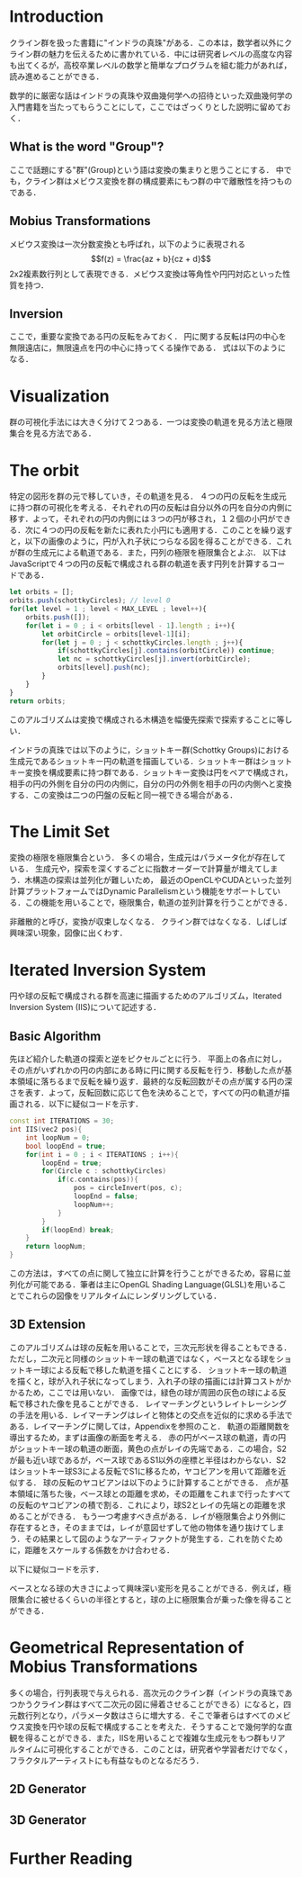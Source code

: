 # Introduction
クライン群を扱った書籍に"インドラの真珠"がある．この本は，数学者以外にクライン群の魅力を伝えるために書かれている．中には研究者レベルの高度な内容も出てくるが，高校卒業レベルの数学と簡単なプログラムを組む能力があれば，読み進めることができる．

数学的に厳密な話はインドラの真珠や双曲幾何学への招待といった双曲幾何学の入門書籍を当たってもらうことにして，ここではざっくりとした説明に留めておく．
## What is the word "Group"?
ここで話題にする"群"(Group)という語は変換の集まりと思うことにする．
中でも，クライン群はメビウス変換を群の構成要素にもつ群の中で離散性を持つものである．
## Mobius Transformations
メビウス変換は一次分数変換とも呼ばれ，以下のように表現される
$$f(z) = \frac{az + b}{cz + d}$$
2x2複素数行列として表現できる．メビウス変換は等角性や円円対応といった性質を持つ．
## Inversion
ここで，重要な変換である円の反転をみておく．
円に関する反転は円の中心を無限遠店に，無限遠点を円の中心に持ってくる操作である．
式は以下のようになる．


# Visualization
群の可視化手法には大きく分けて２つある．一つは変換の軌道を見る方法と極限集合を見る方法である．
# The orbit
特定の図形を群の元で移していき，その軌道を見る．
４つの円の反転を生成元に持つ群の可視化を考える．それぞれの円の反転は自分以外の円を自分の内側に移す．よって，それぞれの円の内側には３つの円が移され，１２個の小円ができる．次に４つの円の反転を新たに表れた小円にも適用する．このことを繰り返すと，以下の画像のように，円が入れ子状につらなる図を得ることができる．これが群の生成元による軌道である．また，円列の極限を極限集合とよぶ．
以下はJavaScriptで４つの円の反転で構成される群の軌道を表す円列を計算するコードである．
```javascript 
let orbits = [];
orbits.push(schottkyCircles); // level 0
for(let level = 1 ; level < MAX_LEVEL ; level++){
    orbits.push([]);
    for(let i = 0 ; i < orbits[level - 1].length ; i++){
        let orbitCircle = orbits[level-1][i];
        for(let j = 0 ; j < schottkyCircles.length ; j++){
            if(schottkyCircles[j].contains(orbitCircle)) continue;
            let nc = schottkyCircles[j].invert(orbitCircle);
            orbits[level].push(nc);
        }
    }
}
return orbits;
```
このアルゴリズムは変換で構成される木構造を幅優先探索で探索することに等しい．

インドラの真珠では以下のように，ショットキー群(Schottky Groups)における生成元であるショットキー円の軌道を描画している．ショットキー群はショットキー変換を構成要素に持つ群である．ショットキー変換は円をペアで構成され，相手の円の外側を自分の円の内側に，自分の円の外側を相手の円の内側へと変換する．この変換は二つの円盤の反転と同一視できる場合がある．

# The Limit Set
変換の極限を極限集合という．
多くの場合，生成元はパラメータ化が存在している．
生成元や，探索を深くするごとに指数オーダーで計算量が増えてしまう．木構造の探索は並列化が難しいため，
最近のOpenCLやCUDAといった並列計算プラットフォームではDynamic Parallelismという機能をサポートしている．この機能を用いることで，極限集合，軌道の並列計算を行うことができる．

非離散的と呼び，変換が収束しなくなる．
クライン群ではなくなる．しばしば興味深い現象，図像に出くわす．

# Iterated Inversion System
円や球の反転で構成される群を高速に描画するためのアルゴリズム，Iterated
Inversion System (IIS)について記述する．
## Basic Algorithm
先ほど紹介した軌道の探索と逆をピクセルごとに行う．
平面上の各点に対し，その点がいずれかの円の内部にある時に円に関する反転を行う．移動した点が基本領域に落ちるまで反転を繰り返す．最終的な反転回数がその点が属する円の深さを表す．よって，反転回数に応じて色を決めることで，すべての円の軌道が描画される．以下に疑似コードを示す．
```cpp
const int ITERATIONS = 30;
int IIS(vec2 pos){
    int loopNum = 0;
    bool loopEnd = true;
    for(int i = 0 ; i < ITERATIONS ; i++){
        loopEnd = true;
        for(Circle c : schottkyCircles)
            if(c.contains(pos)){
                pos = circleInvert(pos, c);
                loopEnd = false;
                loopNum++;
            }
        }
        if(loopEnd) break;
    }
    return loopNum;
}
```
この方法は，すべての点に関して独立に計算を行うことができるため，容易に並列化が可能である．筆者は主にOpenGL Shading Language(GLSL)を用いることでこれらの図像をリアルタイムにレンダリングしている．
## 3D Extension
このアルゴリズムは球の反転を用いることで，三次元形状を得ることもできる．
ただし，二次元と同様のショットキー球の軌道ではなく，ベースとなる球をショットキー球による反転で移した軌道を描くことにする．
ショットキー球の軌道を描くと，球が入れ子状になってしまう．入れ子の球の描画には計算コストがかかるため，ここでは用いない．
画像では，緑色の球が周囲の灰色の球による反転で移された像を見ることができる．
レイマーチングというレイトレーシングの手法を用いる．レイマーチングはレイと物体との交点を近似的に求める手法である．レイマーチングに関しては，Appendixを参照のこと．
軌道の距離関数を導出するため，まずは画像の断面を考える．
赤の円がベース球の軌道，青の円がショットキー球の軌道の断面，黄色の点がレイの先端である．この場合，S2が最も近い球であるが，ベース球であるS1以外の座標と半径はわからない．S2はショットキー球S3による反転でS1に移るため，ヤコビアンを用いて距離を近似する．
球の反転のヤコビアンは以下のように計算することができる．
点が基本領域に落ちた後，ベース球との距離を求め，その距離をこれまで行ったすべての反転のヤコビアンの積で割る．これにより，球S2とレイの先端との距離を求めることができる．
もう一つ考慮すべき点がある．レイが極限集合より外側に存在するとき，そのままでは，レイが意図せずして他の物体を通り抜けてしまう．その結果として図のようなアーティファクトが発生する．これを防ぐために，距離をスケールする係数をかけ合わせる．

以下に疑似コードを示す．

ベースとなる球の大きさによって興味深い変形を見ることができる．例えば，極限集合に被せるくらいの半径とすると，球の上に極限集合が乗った像を得ることができる．

# Geometrical Representation of Mobius Transformations
多くの場合，行列表現で与えられる．高次元のクライン群（インドラの真珠であつかうクライン群はすべて二次元の図に帰着させることができる）になると，四元数行列となり，パラメータ数はさらに増大する．そこで筆者らはすべてのメビウス変換を円や球の反転で構成することを考えた．そうすることで幾何学的な直観を得ることができる．また，IISを用いることで複雑な生成元をもつ群もリアルタイムに可視化することができる．このことは，研究者や学習者だけでなく，フラクタルアーティストにも有益なものとなるだろう．

## 2D Generator

## 3D Generator

# Further Reading
